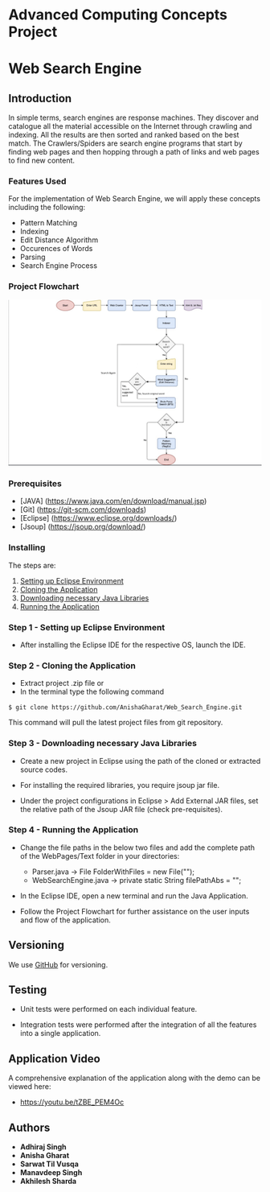 # Advanced Computing Concepts Project 
# Web Search Engine


## Introduction

In simple terms, search engines are response machines. They discover and catalogue all the material accessible on the Internet through crawling and indexing. All the results are then sorted and ranked based on the best match. The Crawlers/Spiders are search engine programs that start by finding web pages and then hopping through a path of links and web pages to find new content.

### Features Used

For the implementation of Web Search Engine, we will apply these concepts including the following:
- Pattern Matching
- Indexing
- Edit Distance Algorithm
- Occurences of Words
- Parsing
- Search Engine Process


### Project Flowchart

![alt text](https://github.com/AnishaGharat/Web_Search_Engine/blob/dev/data/Web_Search_Engine_Project_Flowchart.png?raw=true)


### Prerequisites


- [JAVA] (https://www.java.com/en/download/manual.jsp)
- [Git] (https://git-scm.com/downloads)
- [Eclipse] (https://www.eclipse.org/downloads/)
- [Jsoup] (https://jsoup.org/download/)

### Installing


The steps are:
 1. [Setting up Eclipse Environment](#step-1---setting-up-eclipse-environment)
 2. [Cloning the Application](#step-2---cloning-the-application)
 3. [Downloading necessary Java Libraries](#step-3---downloading-necessary-Java-Libraries)
 4. [Running the Application](#step-4---running-the-application)


### Step 1 - Setting up Eclipse Environment


- After installing the Eclipse IDE for the respective OS, launch the IDE.


### Step 2 - Cloning the Application

- Extract project .zip file or
- In the terminal type the following command

```
$ git clone https://github.com/AnishaGharat/Web_Search_Engine.git
```

This command will pull the latest project files from git repository.


### Step 3 - Downloading necessary Java Libraries 


- Create a new project in Eclipse using the path of the cloned or extracted source codes.

- For installing the required libraries, you require jsoup jar file. 

- Under the project configurations in Eclipse > Add External JAR files, set the relative path of the Jsoup JAR file (check pre-requisites).


### Step 4 - Running the Application

- Change the file paths in the below two files and add the complete path of the WebPages/Text folder in your directories:
  - Parser.java -> File FolderWithFiles = new File(""); 
  - WebSearchEngine.java -> private static String filePathAbs = "";

- In the Eclipse IDE, open a new terminal and run the Java Application.

- Follow the Project Flowchart for further assistance on the user inputs and flow of the application.


## Versioning

We use [GitHub](http://github.com/) for versioning. 

## Testing

- Unit tests were performed on each individual feature.

- Integration tests were performed after the integration of all the features into a single application.

## Application Video

A comprehensive explanation of the application along with the demo can be viewed here:
 - https://youtu.be/tZBE_PEM4Oc

## Authors

* **Adhiraj Singh**
* **Anisha Gharat**
* **Sarwat Til Vusqa**
* **Manavdeep Singh**
* **Akhilesh Sharda**



